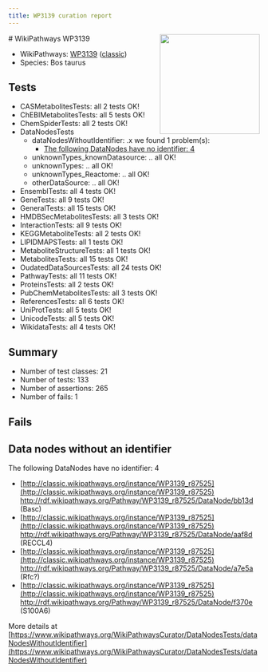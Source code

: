 ```yaml
---
title: WP3139 curation report
---
```


<img style="float: right; width: 200px" src="https://upload.wikimedia.org/wikipedia/commons/thumb/8/83/Wplogo_with_text_500.png/640px-Wplogo_with_text_500.png" />
# WikiPathways WP3139

* WikiPathways: [WP3139](https://wikipathways.org/pathways/WP3139) ([classic](https://classic.wikipathways.org/instance/WP3139))
* Species: Bos taurus
## Tests
* CASMetabolitesTests: all 2 tests OK!
* ChEBIMetabolitesTests: all 5 tests OK!
* ChemSpiderTests: all 2 tests OK!
* DataNodesTests
    * dataNodesWithoutIdentifier: .x we found 1 problem(s):
        * [The following DataNodes have no identifier: 4](#d2d32fa3)
    * unknownTypes_knownDatasource: .. all OK!
    * unknownTypes: .. all OK!
    * unknownTypes_Reactome: .. all OK!
    * otherDataSource: .. all OK!
* EnsemblTests: all 4 tests OK!
* GeneTests: all 9 tests OK!
* GeneralTests: all 15 tests OK!
* HMDBSecMetabolitesTests: all 3 tests OK!
* InteractionTests: all 9 tests OK!
* KEGGMetaboliteTests: all 2 tests OK!
* LIPIDMAPSTests: all 1 tests OK!
* MetaboliteStructureTests: all 1 tests OK!
* MetabolitesTests: all 15 tests OK!
* OudatedDataSourcesTests: all 24 tests OK!
* PathwayTests: all 11 tests OK!
* ProteinsTests: all 2 tests OK!
* PubChemMetabolitesTests: all 3 tests OK!
* ReferencesTests: all 6 tests OK!
* UniProtTests: all 5 tests OK!
* UnicodeTests: all 5 tests OK!
* WikidataTests: all 4 tests OK!


## Summary

* Number of test classes: 21
* Number of tests: 133
* Number of assertions: 265
* Number of fails: 1

## Fails

<a name="d2d32fa3" />

## Data nodes without an identifier

The following DataNodes have no identifier: 4

* [http://classic.wikipathways.org/instance/WP3139_r87525](http://classic.wikipathways.org/instance/WP3139_r87525) http://rdf.wikipathways.org/Pathway/WP3139_r87525/DataNode/bb13d (Basc)
* [http://classic.wikipathways.org/instance/WP3139_r87525](http://classic.wikipathways.org/instance/WP3139_r87525) http://rdf.wikipathways.org/Pathway/WP3139_r87525/DataNode/aaf8d (RECCL4)
* [http://classic.wikipathways.org/instance/WP3139_r87525](http://classic.wikipathways.org/instance/WP3139_r87525) http://rdf.wikipathways.org/Pathway/WP3139_r87525/DataNode/a7e5a (Rfc?)
* [http://classic.wikipathways.org/instance/WP3139_r87525](http://classic.wikipathways.org/instance/WP3139_r87525) http://rdf.wikipathways.org/Pathway/WP3139_r87525/DataNode/f370e (S100A6)


More details at [https://www.wikipathways.org/WikiPathwaysCurator/DataNodesTests/dataNodesWithoutIdentifier](https://www.wikipathways.org/WikiPathwaysCurator/DataNodesTests/dataNodesWithoutIdentifier)

